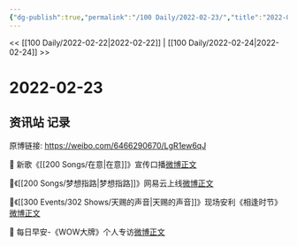 ```yaml
---
{"dg-publish":true,"permalink":"/100 Daily/2022-02-23/","title":"2022-02-23","created":"2022-12-22T15:37:30.000+08:00","updated":"2023-04-11T14:46:34.783+08:00"}
---
```



<< [[100 Daily/2022-02-22\|2022-02-22]] | [[100 Daily/2022-02-24\|2022-02-24]] >>

# 2022-02-23

## 资讯站 记录

原博链接: https://weibo.com/6466290670/LgR1ew6qJ

🌟 新歌《[[200 Songs/在意\|在意]]》宣传口播[微博正文](https://m.weibo.cn/6466290670/4740066284670954)

🌟《[[200 Songs/梦想指路\|梦想指路]]》网易云上线[微博正文](https://m.weibo.cn/6466290670/4740000752861231)

🌟《[[300 Events/302 Shows/天赐的声音\|天赐的声音]]》现场安利《相逢时节》[微博正文](https://m.weibo.cn/6466290670/4740074614818127)

🌟 每日早安-《WOW大牌》个人专访[微博正文](https://m.weibo.cn/6466290670/4739948780978980)
